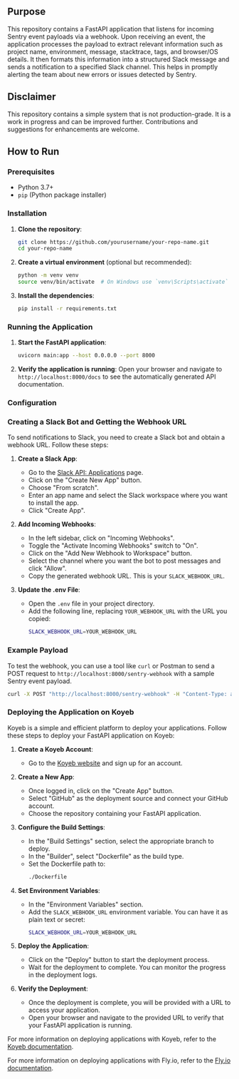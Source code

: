 ## Purpose

This repository contains a FastAPI application that listens for incoming Sentry event payloads via a webhook. Upon receiving an event, the application processes the payload to extract relevant information such as project name, environment, message, stacktrace, tags, and browser/OS details. It then formats this information into a structured Slack message and sends a notification to a specified Slack channel. This helps in promptly alerting the team about new errors or issues detected by Sentry. 

## Disclaimer

This repository contains a simple system that is not production-grade. It is a work in progress and can be improved further. Contributions and suggestions for enhancements are welcome.


## How to Run

### Prerequisites

- Python 3.7+
- `pip` (Python package installer)

### Installation

1. **Clone the repository**:
    ```sh
    git clone https://github.com/yourusername/your-repo-name.git
    cd your-repo-name
    ```

2. **Create a virtual environment** (optional but recommended):
    ```sh
    python -m venv venv
    source venv/bin/activate  # On Windows use `venv\Scripts\activate`
    ```

3. **Install the dependencies**:
    ```sh
    pip install -r requirements.txt
    ```

### Running the Application

1. **Start the FastAPI application**:
    ```sh
    uvicorn main:app --host 0.0.0.0 --port 8000
    ```

2. **Verify the application is running**:
    Open your browser and navigate to `http://localhost:8000/docs` to see the automatically generated API documentation.

### Configuration

### Creating a Slack Bot and Getting the Webhook URL

To send notifications to Slack, you need to create a Slack bot and obtain a webhook URL. Follow these steps:

1. **Create a Slack App**:
    - Go to the [Slack API: Applications](https://api.slack.com/apps) page.
    - Click on the "Create New App" button.
    - Choose "From scratch".
    - Enter an app name and select the Slack workspace where you want to install the app.
    - Click "Create App".

2. **Add Incoming Webhooks**:
    - In the left sidebar, click on "Incoming Webhooks".
    - Toggle the "Activate Incoming Webhooks" switch to "On".
    - Click on the "Add New Webhook to Workspace" button.
    - Select the channel where you want the bot to post messages and click "Allow".
    - Copy the generated webhook URL. This is your `SLACK_WEBHOOK_URL`.

3. **Update the .env File**:
    - Open the `.env` file in your project directory.
    - Add the following line, replacing `YOUR_WEBHOOK_URL` with the URL you copied:
      ```sh
      SLACK_WEBHOOK_URL=YOUR_WEBHOOK_URL
      ```

### Example Payload

To test the webhook, you can use a tool like `curl` or Postman to send a POST request to `http://localhost:8000/sentry-webhook` with a sample Sentry event payload.

```sh
curl -X POST "http://localhost:8000/sentry-webhook" -H "Content-Type: application/json" -d @samples/alert.json
```

### Deploying the Application on Koyeb

Koyeb is a simple and efficient platform to deploy your applications. Follow these steps to deploy your FastAPI application on Koyeb:

1. **Create a Koyeb Account**:
    - Go to the [Koyeb website](https://www.koyeb.com/) and sign up for an account.

2. **Create a New App**:
    - Once logged in, click on the "Create App" button.
    - Select "GitHub" as the deployment source and connect your GitHub account.
    - Choose the repository containing your FastAPI application.

3. **Configure the Build Settings**:
    - In the "Build Settings" section, select the appropriate branch to deploy.
    - In the "Builder", select "Dockerfile" as the build type.
    - Set the Dockerfile path to:
      ```sh
      ./Dockerfile
      ```

4. **Set Environment Variables**:
    - In the "Environment Variables" section.
    - Add the `SLACK_WEBHOOK_URL` environment variable. You can have it as plain text or secret:
      ```sh
      SLACK_WEBHOOK_URL=YOUR_WEBHOOK_URL
      ```

5. **Deploy the Application**:
    - Click on the "Deploy" button to start the deployment process.
    - Wait for the deployment to complete. You can monitor the progress in the deployment logs.

6. **Verify the Deployment**:
    - Once the deployment is complete, you will be provided with a URL to access your application.
    - Open your browser and navigate to the provided URL to verify that your FastAPI application is running.

For more information on deploying applications with Koyeb, refer to the [Koyeb documentation](https://www.koyeb.com/docs/).


For more information on deploying applications with Fly.io, refer to the [Fly.io documentation](https://fly.io/docs/).
